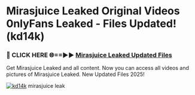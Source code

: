 # Mirasjuice Leaked Original Videos 0nlyFans Leaked - Files Updated! (kd14k)

<h3>🔴 CLICK HERE 🌐==►► <a href="https://tinyurl.com/x26r9saj" rel="nofollow">Mirasjuice Leaked Updated Files</a></h3>

Get Mirasjuice Leaked and all content. Now you can access all videos and pictures of Mirasjuice Leaked. New Updated Files 2025!

[![kd14k](https://i.imgur.com/LkgZPqh.gif)](https://tinyurl.com/x26r9saj)
mirasjuice leak